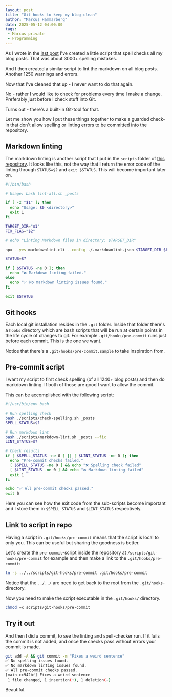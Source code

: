 ```yaml
---
layout: post
title: "Git hooks to keep my blog clean"
author: "Marcus Hammarberg"
date: 2025-05-12 04:00:00
tags:
 - Marcus private
 - Programming
---
```


As I wrote in the [last post](https://www.marcusoft.net/2025/04/spell-checker-in-folders.html) I've created a little script that spell checks all my blog posts. That was about 3000+ spelling mistakes.

And I then created a similar script to lint the markdown on all blog posts. Another 1250 warnings and errors.

Now that I've cleaned that up - I never want to do that again.

No - rather I would like to check for problems every time I make a change. Preferably just before I check stuff into Git.

Turns out - there's a built-in Git-tool for that.

Let me show you how I put these things together to make a guarded check-in that don't allow spelling or linting errors to be committed into the repository.

<!-- excerpt-end -->

## Markdown linting

The markdown linting is another script that I put in the `scripts` folder of [this repository](https://github.com/marcusoftnet/marcusoftnet.github.io). It looks like this, not the way that I return the error code of the linting through `STATUS=$?` and `exit $STATUS`. This will become important later on.

```bash
#!/bin/bash

# Usage: bash lint-all.sh _posts

if [ -z "$1" ]; then
  echo "Usage: $0 <directory>"
  exit 1
fi

TARGET_DIR="$1"
FIX_FLAG="$2"

# echo "Linting Markdown files in directory: $TARGET_DIR"

npx --yes markdownlint-cli --config ./.markdownlint.json $TARGET_DIR $FIX_FLAG

STATUS=$?

if [ $STATUS -ne 0 ]; then
  echo "❌ Markdown linting failed."
else
  echo "✅ No markdown linting issues found."
fi

exit $STATUS
```

## Git hooks

Each local git installation resides in the `.git` folder. Inside that folder there's a `hooks` directory which are bash scripts that will be run at certain points in the life cycle of changes to git. For example `.git/hooks/pre-commit` runs just before each commit. This is the one we want.

Notice that there's a `.git/hooks/pre-commit.sample` to take inspiration from.

## Pre-commit script

I want my script to first check spelling (of all 1240+ blog posts) and then do markdown linting. If both of those are good I want to allow the commit.

This can be accomplished with the following script:

```bash
#!/usr/bin/env bash

# Run spelling check
bash ./scripts/check-spelling.sh _posts
SPELL_STATUS=$?

# Run markdown lint
bash ./scripts/markdown-lint.sh _posts --fix
LINT_STATUS=$?

# Check results
if [ $SPELL_STATUS -ne 0 ] || [ $LINT_STATUS -ne 0 ]; then
  echo "Pre-commit checks failed."
  [ $SPELL_STATUS -ne 0 ] && echo "❌ Spelling check failed"
  [ $LINT_STATUS -ne 0 ] && echo "❌ Markdown linting failed"
  exit 1
fi

echo "✅ All pre-commit checks passed."
exit 0

```

Here you can see how the exit code from the sub-scripts become important and I store them in `$SPELL_STATUS` and `$LINT_STATUS` respectively.

## Link to script in repo

Having a script in `.git/hooks/pre-commit` means that the script is local to only you. This can be useful but sharing the goodness is better.

Let's create the `pre-commit`-script inside the repository at `/scripts/git-hooks/pre-commit` for example and then make a link to the `.git/hooks/pre-commit`:

```bash
ln -s ../../scripts/git-hooks/pre-commit .git/hooks/pre-commit
```

Notice that the `../../` are need to get back to the root from the `.git/hooks`-directory.

Now you need to make the script executable in the `.git/hooks/` directory.

```bash
chmod +x scripts/git-hooks/pre-commit
```

## Try it out

And then I did a commit, to see the linting and spell-checker run. If it fails the commit is not added, and once the checks pass without errors your commit is made.

```bash
git add -A && git commit -m "Fixes a weird sentence"
✅ No spelling issues found.
✅ No markdown linting issues found.
✅ All pre-commit checks passed.
[main cc942bf] Fixes a weird sentence
 1 file changed, 1 insertion(+), 1 deletion(-)
```

Beautiful.
